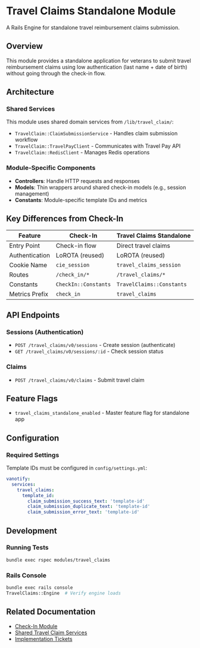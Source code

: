 # Travel Claims Standalone Module

A Rails Engine for standalone travel reimbursement claims submission.

## Overview

This module provides a standalone application for veterans to submit travel reimbursement claims using low authentication (last name + date of birth) without going through the check-in flow.

## Architecture

### Shared Services

This module uses shared domain services from `/lib/travel_claim/`:
- `TravelClaim::ClaimSubmissionService` - Handles claim submission workflow
- `TravelClaim::TravelPayClient` - Communicates with Travel Pay API
- `TravelClaim::RedisClient` - Manages Redis operations

### Module-Specific Components

- **Controllers**: Handle HTTP requests and responses
- **Models**: Thin wrappers around shared check-in models (e.g., session management)
- **Constants**: Module-specific template IDs and metrics

## Key Differences from Check-In

| Feature | Check-In | Travel Claims Standalone |
|---------|----------|-------------------------|
| Entry Point | Check-in flow | Direct travel claims |
| Authentication | LoROTA (reused) | LoROTA (reused) |
| Cookie Name | `cie_session` | `travel_claims_session` |
| Routes | `/check_in/*` | `/travel_claims/*` |
| Constants | `CheckIn::Constants` | `TravelClaims::Constants` |
| Metrics Prefix | `check_in` | `travel_claims` |

## API Endpoints

### Sessions (Authentication)
- `POST /travel_claims/v0/sessions` - Create session (authenticate)
- `GET /travel_claims/v0/sessions/:id` - Check session status

### Claims
- `POST /travel_claims/v0/claims` - Submit travel claim

## Feature Flags

- `travel_claims_standalone_enabled` - Master feature flag for standalone app

## Configuration

### Required Settings

Template IDs must be configured in `config/settings.yml`:

```yaml
vanotify:
  services:
    travel_claims:
      template_id:
        claim_submission_success_text: 'template-id'
        claim_submission_duplicate_text: 'template-id'
        claim_submission_error_text: 'template-id'
```

## Development

### Running Tests

```bash
bundle exec rspec modules/travel_claims
```

### Rails Console

```bash
bundle exec rails console
TravelClaims::Engine  # Verify engine loads
```

## Related Documentation

- [Check-In Module](../check_in/README.md)
- [Shared Travel Claim Services](../../lib/travel_claim/README.md)
- [Implementation Tickets](../../travel-claims-implementation-tickets.md)



